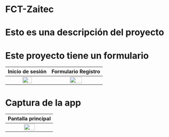 # FCT-Zaitec
# Esto es una descripción del proyecto
# Este proyecto tiene un formulario
|                               Inicio de sesión                              |                                   Formulario Registro                                    |
|:------------------------------------------------------------------------------:|:------------------------------------------------------------------------------:|
|  <img src="[img/imc_1.webp](https://github.com/Daaviiidd/FCT-Zaitec/blob/main/imagenes/formulario.png)" style="height: 50%; width:50%;"/>  |  <img src="[img/imc_2.webp](https://github.com/Daaviiidd/FCT-Zaitec/blob/main/imagenes/registro.png)" style="height: 50%; width:50%;"/>  |
# Captura de la app
|                              Pantalla principal                              | 
|:----------------------------------------------------------------------------:|
| <img src="[img/hero_1.webp](https://github.com/Daaviiidd/FCT-Zaitec/blob/main/imagenes/app.png)" style="height: 50%; width:50%;"/>  |



